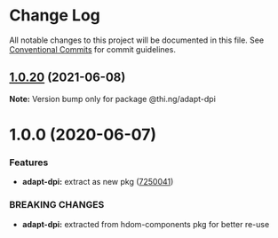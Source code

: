 # Change Log

All notable changes to this project will be documented in this file.
See [Conventional Commits](https://conventionalcommits.org) for commit guidelines.

## [1.0.20](https://github.com/thi-ng/umbrella/compare/@thi.ng/adapt-dpi@1.0.19...@thi.ng/adapt-dpi@1.0.20) (2021-06-08)

**Note:** Version bump only for package @thi.ng/adapt-dpi





# 1.0.0 (2020-06-07)


### Features

* **adapt-dpi:** extract as new pkg ([7250041](https://github.com/thi-ng/umbrella/commit/7250041e30995844ac20295bdb36b351f5b2ccc8))


### BREAKING CHANGES

* **adapt-dpi:** extracted from hdom-components pkg for better re-use
